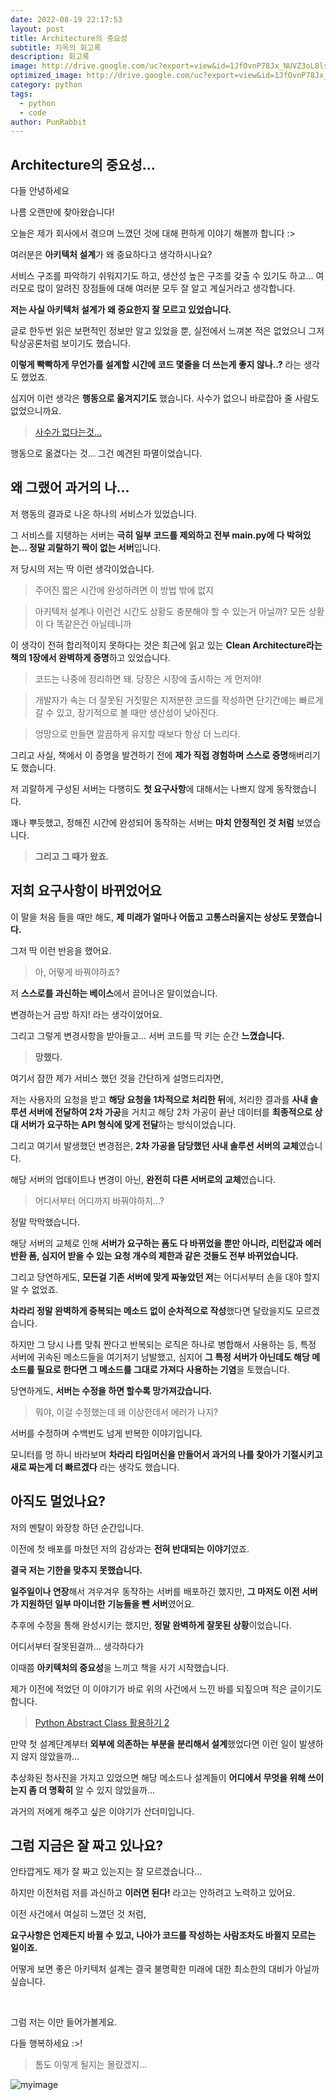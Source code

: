 ```yaml
---
date: 2022-08-19 22:17:53
layout: post
title: Architecture의 중요성
subtitle: 지옥의 회고록
description: 회고록
image: http://drive.google.com/uc?export=view&id=1JfOvnP78Jx_NUVZ3oL8lsMgUD-eN5_1O
optimized_image: http://drive.google.com/uc?export=view&id=1JfOvnP78Jx_NUVZ3oL8lsMgUD-eN5_1O
category: python
tags:
  - python
  - code
author: PunRabbit
---
```


## Architecture의 중요성...

다들 안녕하세요

나름 오랜만에 찾아왔습니다!

오늘은 제가 회사에서 겪으며 느꼈던 것에 대해 편하게 이야기 해볼까 합니다 :>

여러분은 **아키텍처 설계**가 왜 중요하다고 생각하시나요?

서비스 구조를 파악하기 쉬워지기도 하고, 생산성 높은 구조를 갖출 수 있기도 하고... 여러모로 많이 알려진 장점들에 대해 여러분 모두 잘 알고 계실거라고 생각합니다.

**저는 사실 아키텍처 설계가 왜 중요한지 잘 모르고 있었습니다.**

글로 한두번 읽은 보편적인 정보만 알고 있었을 뿐, 실전에서 느껴본 적은 없었으니 그저 탁상공론처럼 보이기도 했습니다.

**이렇게 빡빡하게 무언가를 설계할 시간에 코드 몇줄을 더 쓰는게 좋지 않나..?** 라는 생각도 했었죠.

심지어 이런 생각은 **행동으로 옮겨지기도** 했습니다. 사수가 없으니 바로잡아 줄 사람도 없었으니까요.

> [사수가 없다는것...](https://punrabbit.github.io/junior-developer-who-has-no-senior/)

행동으로 옮겼다는 것... 그건 예견된 파멸이었습니다.

## 왜 그랬어 과거의 나...

저 행동의 결과로 나온 하나의 서비스가 있었습니다.

그 서비스를 지탱하는 서버는 **극히 일부 코드를 제외하고 전부 main.py에 다 박혀있는... 정말 괴랄하기 짝이 없는 서버**입니다.

저 당시의 저는 딱 이런 생각이었습니다.

> 주어진 짧은 시간에 완성하려면 이 방법 밖에 없지

> 아키텍처 설계나 이런건 시간도 상황도 충분해야 할 수 있는거 아닐까? 모든 상황이 다 똑같은건 아닐테니까

이 생각이 전혀 합리적이지 못하다는 것은 최근에 읽고 있는 **Clean Architecture라는 책의 1장에서 완벽하게 증명**하고 있었습니다.

> 코드는 나중에 정리하면 돼. 당장은 시장에 출시하는 게 먼저야!

> 개발자가 속는 더 잘못된 거짓말은 지저분한 코드를 작성하면 단기간에는 빠르게 갈 수 있고, 장기적으로 볼 때만 생산성이 낮아진다.

> 엉망으로 만들면 깔끔하게 유지할 때보다 항상 더 느리다.

그리고 사실, 책에서 이 증명을 발견하기 전에 **제가 직접 경험하며 스스로 증명**해버리기도 했습니다.

저 괴랄하게 구성된 서버는 다행히도 **첫 요구사항**에 대해서는 나쁘지 않게 동작했습니다.

꽤나 뿌듯했고, 정해진 시간에 완성되어 동작하는 서버는 **마치 안정적인 것 처럼** 보였습니다.

> **그리고 그 때가 왔죠.**

## 저희 요구사항이 바뀌었어요

이 말을 처음 들을 때만 해도, **제 미래가 얼마나 어둡고 고통스러울지는 상상도 못했습니다.**

그저 딱 이런 반응을 했어요.

> 아, 어떻게 바꿔야하죠?

저 **스스로를 과신하는 베이스**에서 끌어나온 말이었습니다.

변경하는거 금방 하지! 라는 생각이었어요.

그리고 그렇게 변경사항을 받아들고... 서버 코드를 딱 키는 순간 **느꼈습니다.**

> **망했다.**

여기서 잠깐 제가 서비스 했던 것을 간단하게 설명드리자면,

저는 사용자의 요청을 받고 **해당 요청을 1차적으로 처리한 뒤**에, 처리한 결과를 **사내 솔루션 서버에 전달하여 2차 가공**을 거치고 해당 2차 가공이 끝난 데이터를 **최종적으로 상대 서버가 요구하는 API 형식에 맞게 전달**하는 방식이었습니다.

그리고 여기서 발생했던 변경점은, **2차 가공을 담당했던 사내 솔루션 서버의 교체**였습니다.

해당 서버의 업데이트나 변경이 아닌, **완전히 다른 서버로의 교체**였습니다.

> 어디서부터 어디까지 바꿔야하지...?

정말 막막했습니다.

해당 서버의 교체로 인해 **서버가 요구하는 폼도 다 바뀌었을 뿐만 아니라, 리턴값과 에러 반환 폼, 심지어 받을 수 있는 요청 개수의 제한과 같은 것들도 전부 바뀌었습니다.**

그리고 당연하게도, **모든걸 기존 서버에 맞게 짜놓았던 저**는 어디서부터 손을 대야 할지 알 수 없었죠.

**차라리 정말 완벽하게 중복되는 메소드 없이 순차적으로 작성**했다면 달랐을지도 모르겠습니다.

하지만 그 당시 나름 맞춰 짠다고 반복되는 로직은 하나로 병합해서 사용하는 등, 특정 서버에 귀속된 메소드들을 여기저기 남발했고, 심지어 **그 특정 서버가 아닌데도 해당 메소드를 필요로 한다면 그 메소드를 그대로 가져다 사용하는 기염**을 토했습니다.

당연하게도, **서버는 수정을 하면 할수록 망가져갔습니다.**

> 뭐야, 이걸 수정했는데 왜 이상한데서 에러가 나지?

서버를 수정하며 수백번도 넘게 반복한 이야기입니다.

모니터를 멍 하니 바라보며 **차라리 타임머신을 만들어서 과거의 나를 찾아가 기절시키고 새로 짜는게 더 빠르겠다** 라는 생각도 했습니다.

## 아직도 멀었나요?

저의 멘탈이 와장창 하던 순간입니다.

이전에 첫 배포를 마쳤던 저의 감상과는 **전혀 반대되는 이야기**였죠.

**결국 저는 기한을 맞추지 못했습니다.**

**일주일이나 연장**해서 겨우겨우 동작하는 서버를 배포하긴 했지만, **그 마저도 이전 서버가 지원하던 일부 마이너한 기능들을 뺀 서버**였어요.

추후에 수정을 통해 완성시키는 했지만, **정말 완벽하게 잘못된 상황**이었습니다.

어디서부터 잘못된걸까... 생각하다가

이때쯤 **아키텍처의 중요성**을 느끼고 책을 사기 시작했습니다.

제가 이전에 적었던 이 이야기가 바로 위의 사건에서 느낀 바를 되짚으며 적은 글이기도 합니다.

> [Python Abstract Class 활용하기 2](https://punrabbit.github.io/python-abstractclass2/)

만약 첫 설계단계부터 **외부에 의존하는 부분을 분리해서 설계**했었다면 이런 일이 발생하지 않지 않았을까...

추상화된 청사진을 가지고 있었으면 해당 메소드나 설계들이 **어디에서 무엇을 위해 쓰이는지 좀 더 명확히** 알 수 있지 않았을까...

과거의 저에게 해주고 싶은 이야기가 산더미입니다.

## 그럼 지금은 잘 짜고 있나요?

안타깝게도 제가 잘 짜고 있는지는 잘 모르겠습니다...

하지만 이전처럼 저를 과신하고 **이러면 된다!** 라고는 안하려고 노력하고 있어요.

이전 사건에서 여실히 느꼈던 것 처럼,

**요구사항은 언제든지 바뀔 수 있고, 나아가 코드를 작성하는 사람조차도 바뀔지 모르는 일이죠.**

어떻게 보면 좋은 아키텍처 설계는 결국 불명확한 미래에 대한 최소한의 대비가 아닐까 싶습니다.


<br/>

그럼 저는 이만 들어가볼게요.

다들 행복하세요 :>!

> 톰도 이렇게 될지는 몰랐겠지...

![myimage](http://drive.google.com/uc?export=view&id=1E-TSlGr6LR-MsU8BuuiM8ZXCZ7DzIVmc)
